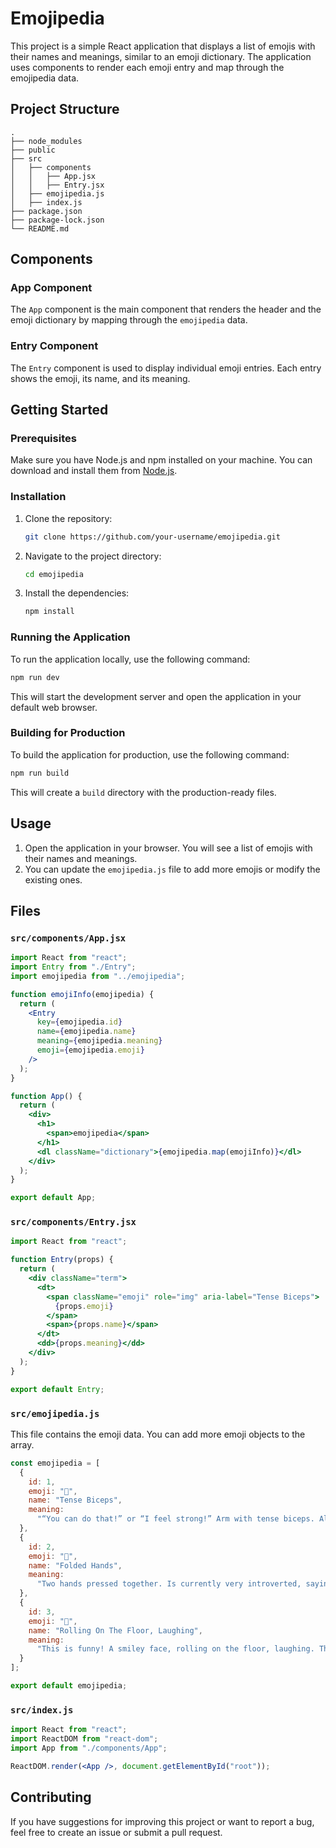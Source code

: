 # Emojipedia

This project is a simple React application that displays a list of emojis with their names and meanings, similar to an emoji dictionary. The application uses components to render each emoji entry and map through the emojipedia data.

## Project Structure

```
.
├── node_modules
├── public
├── src
│   ├── components
│   │   ├── App.jsx
│   │   ├── Entry.jsx
│   ├── emojipedia.js
│   ├── index.js
├── package.json
├── package-lock.json
└── README.md
```

## Components

### App Component

The `App` component is the main component that renders the header and the emoji dictionary by mapping through the `emojipedia` data.

### Entry Component

The `Entry` component is used to display individual emoji entries. Each entry shows the emoji, its name, and its meaning.

## Getting Started

### Prerequisites

Make sure you have Node.js and npm installed on your machine. You can download and install them from [Node.js](https://nodejs.org/).

### Installation

1. Clone the repository:

   ```bash
   git clone https://github.com/your-username/emojipedia.git
   ```

2. Navigate to the project directory:

   ```bash
   cd emojipedia
   ```

3. Install the dependencies:

   ```bash
   npm install
   ```

### Running the Application

To run the application locally, use the following command:

```bash
npm run dev
```

This will start the development server and open the application in your default web browser.

### Building for Production

To build the application for production, use the following command:

```bash
npm run build
```

This will create a `build` directory with the production-ready files.

## Usage

1. Open the application in your browser. You will see a list of emojis with their names and meanings.
2. You can update the `emojipedia.js` file to add more emojis or modify the existing ones.

## Files

### `src/components/App.jsx`

```jsx
import React from "react";
import Entry from "./Entry";
import emojipedia from "../emojipedia";

function emojiInfo(emojipedia) {
  return (
    <Entry
      key={emojipedia.id}
      name={emojipedia.name}
      meaning={emojipedia.meaning}
      emoji={emojipedia.emoji}
    />
  );
}

function App() {
  return (
    <div>
      <h1>
        <span>emojipedia</span>
      </h1>
      <dl className="dictionary">{emojipedia.map(emojiInfo)}</dl>
    </div>
  );
}

export default App;
```

### `src/components/Entry.jsx`

```jsx
import React from "react";

function Entry(props) {
  return (
    <div className="term">
      <dt>
        <span className="emoji" role="img" aria-label="Tense Biceps">
          {props.emoji}
        </span>
        <span>{props.name}</span>
      </dt>
      <dd>{props.meaning}</dd>
    </div>
  );
}

export default Entry;
```

### `src/emojipedia.js`

This file contains the emoji data. You can add more emoji objects to the array.

```jsx
const emojipedia = [
  {
    id: 1,
    emoji: "💪",
    name: "Tense Biceps",
    meaning:
      "“You can do that!” or “I feel strong!” Arm with tense biceps. Also used in connection with doing sports, e.g. at the gym."
  },
  {
    id: 2,
    emoji: "🙏",
    name: "Folded Hands",
    meaning:
      "Two hands pressed together. Is currently very introverted, saying a prayer, or hoping for enlightenment. Is also used as a “high five” or to say thank you."
  },
  {
    id: 3,
    emoji: "🤣",
    name: "Rolling On The Floor, Laughing",
    meaning:
      "This is funny! A smiley face, rolling on the floor, laughing. The face is laughing boundlessly. The emoji version of “rofl”. Stands for “rolling on the floor, laughing”."
  }
];

export default emojipedia;
```

### `src/index.js`

```jsx
import React from "react";
import ReactDOM from "react-dom";
import App from "./components/App";

ReactDOM.render(<App />, document.getElementById("root"));
```

## Contributing

If you have suggestions for improving this project or want to report a bug, feel free to create an issue or submit a pull request.
